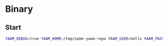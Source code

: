 # Binary

## Start

```bash
YAAM_DEBUG=true YAAM_HOME=/tmp/some-yaam-repo YAAM_USER=hello YAAM_PASS=world ./yaam
```
